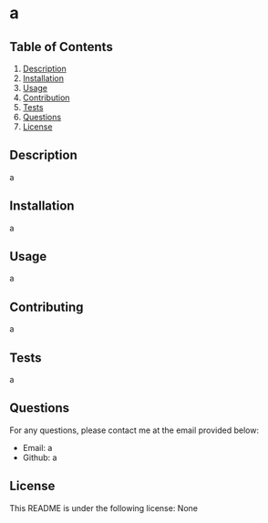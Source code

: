 
# a
## Table of Contents
1. [Description](#Description)
2. [Installation](#Installation)
3. [Usage](#Usage)
4. [Contribution](#Contribution)
5. [Tests](#Tests)
6. [Questions](#Questions)
7. [License](#License)

<a name="description"></a>
## Description 
a
## Installation
a
## Usage
a
## Contributing
a
## Tests
a

## Questions
For any questions, please contact me at the email provided below:
* Email:  a
* Github:  a

## License
This README is under the following license:  None
